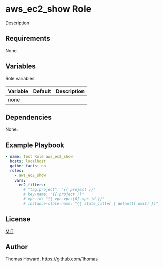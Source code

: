 # aws_ec2_show Role

Description

## Requirements

None.

## Variables

Role variables

| Variable | Default | Description |
| -------- | ------- | ----------- |
| none     |         |             |

## Dependencies

None.

## Example Playbook

```yaml
- name: Test Role aws_ec2_show
  hosts: localhost
  gather_facts: no
  roles:
    - aws_ec2_show
    vars:
      ec2_filters:
        # "tag:project": "{{ project }}"
        # key-name: "{{ project }}"
        # vpc-id: "{{ vpc.vpcs[0].vpc_id }}"
        # instance-state-name: "{{ state_filter | default( omit) }}"
```

## License

[MIT](https://mit-license.org/)

## Author

Thomas Howard, <https://github.com/1homas>
